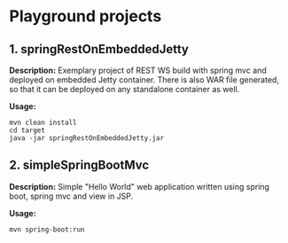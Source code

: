 # Playground projects
## 1. springRestOnEmbeddedJetty
**Description:** Exemplary project of REST WS build with spring mvc and deployed on embedded Jetty container. There is also WAR file generated, so that it can be deployed on any standalone container as well.  
  
**Usage:**
```
mvn clean install
cd target
java -jar springRestOnEmbeddedJetty.jar
```
## 2. simpleSpringBootMvc
**Description:** Simple "Hello World" web application written using spring boot, spring mvc and view in JSP.

**Usage:**
```
mvn spring-boot:run
```
